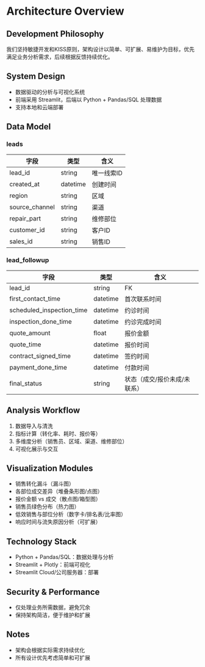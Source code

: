 # Architecture Overview

## Development Philosophy
我们坚持敏捷开发和KISS原则，架构设计以简单、可扩展、易维护为目标，优先满足业务分析需求，后续根据反馈持续优化。

## System Design
- 数据驱动的分析与可视化系统
- 前端采用 Streamlit，后端以 Python + Pandas/SQL 处理数据
- 支持本地和云端部署

## Data Model
### leads
| 字段 | 类型 | 含义 |
|---|---|---|
| lead_id | string | 唯一线索ID |
| created_at | datetime | 创建时间 |
| region | string | 区域 |
| source_channel | string | 渠道 |
| repair_part | string | 维修部位 |
| customer_id | string | 客户ID |
| sales_id | string | 销售ID |

### lead_followup
| 字段 | 类型 | 含义 |
|---|---|---|
| lead_id | string | FK |
| first_contact_time | datetime | 首次联系时间 |
| scheduled_inspection_time | datetime | 约诊时间 |
| inspection_done_time | datetime | 约诊完成时间 |
| quote_amount | float | 报价金额 |
| quote_time | datetime | 报价时间 |
| contract_signed_time | datetime | 签约时间 |
| payment_done_time | datetime | 付款时间 |
| final_status | string | 状态（成交/报价未成/未联系）|

## Analysis Workflow
1. 数据导入与清洗
2. 指标计算（转化率、耗时、报价等）
3. 多维度分析（销售员、区域、渠道、维修部位）
4. 可视化展示与交互

## Visualization Modules
- 销售转化漏斗（漏斗图）
- 各部位成交差异（堆叠条形图/点图）
- 报价金额 vs 成交（散点图/箱型图）
- 销售员绿色分布（热力图）
- 低效销售与部位分析（数字卡/排名表/比率图）
- 响应时间与流失原因分析（可扩展）

## Technology Stack
- Python + Pandas/SQL：数据处理与分析
- Streamlit + Plotly：前端可视化
- Streamlit Cloud/公司服务器：部署

## Security & Performance
- 仅处理业务所需数据，避免冗余
- 保持架构简洁，便于维护和扩展

## Notes
- 架构会根据实际需求持续优化
- 所有设计优先考虑简单和可扩展 